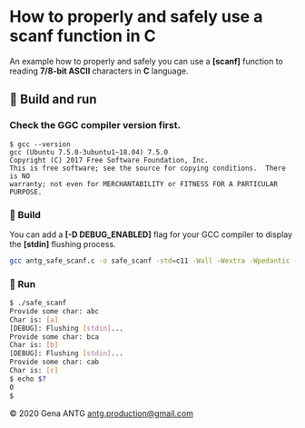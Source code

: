 # How to properly and safely use a scanf function in C

An example how to properly and safely you can use a **[scanf]** function to reading **7/8-bit ASCII** characters in **C** language.

## 🚀 Build and run

### Check the GGC compiler version first.

```!
$ gcc --version
gcc (Ubuntu 7.5.0-3ubuntu1~18.04) 7.5.0
Copyright (C) 2017 Free Software Foundation, Inc.
This is free software; see the source for copying conditions.  There is NO
warranty; not even for MERCHANTABILITY or FITNESS FOR A PARTICULAR PURPOSE.
```

### 🚀 Build

You can add a **[-D DEBUG_ENABLED]** flag for your GCC compiler to display the **[stdin]** flushing process.

```bash
gcc antg_safe_scanf.c -o safe_scanf -std=c11 -Wall -Wextra -Wpedantic -D DEBUG_ENABLED
```

### 🚀 Run

```bash
$ ./safe_scanf
Provide some char: abc
Char is: [a]
[DEBUG]: Flushing [stdin]...
Provide some char: bca
Char is: [b]
[DEBUG]: Flushing [stdin]...
Provide some char: cab
Char is: [c]
$ echo $?
0
$
```

&copy; 2020 Gena ANTG <antg.production@gmail.com>
